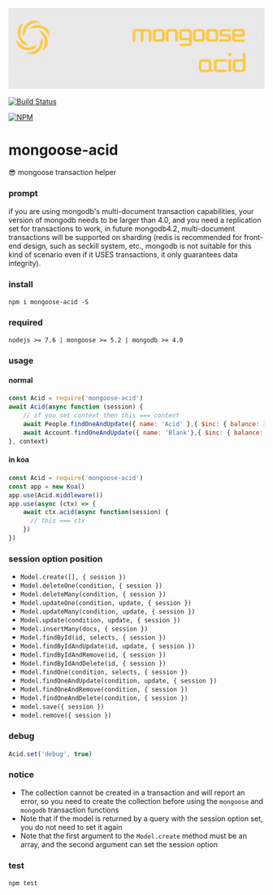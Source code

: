 ![mongoose-acid](art/logo.png)

[![Build Status](https://img.shields.io/travis/ithot-all/mongoose-acid/master.svg?style=flat-square)](https://travis-ci.org/ithot-all/mongoose-acid)

[![NPM](https://nodei.co/npm/mongoose-acid.png?compact=true)](https://npmjs.org/package/mongoose-acid)


# mongoose-acid
:sunglasses: mongoose transaction helper

### prompt
if you are using mongodb's multi-document transaction capabilities, your version of mongodb needs to be larger than 4.0, and you need a replication set for transactions to work, in future mongodb4.2, multi-document transactions will be supported on sharding (redis is recommended for front-end design, such as seckill system, etc., mongodb is not suitable for this kind of scenario even if it USES transactions, it only guarantees data integrity).

### install 
```
npm i mongoose-acid -S
``` 

### required

```
nodejs >= 7.6 | mongoose >= 5.2 | mongodb >= 4.0
```

### usage

#### normal
```javascript
const Acid = require('mongoose-acid')
await Acid(async function (session) {
    // if you set context then this === context
    await People.findOneAndUpdate({ name: 'Acid' },{ $inc: { balance: 30 } },{ session })
    await Account.findOneAndUpdate({ name: 'Blank'},{ $inc: { balance: -30 } },{ session })
}, context)
```
#### in koa
```javascript
const Acid = require('mongoose-acid')
const app = new Koa()
app.use(Acid.middleware())
app.use(async (ctx) => {
    await ctx.acid(async function(session) {
      // this === ctx
    })
})
```

### session option position

- `Model.create([], { session })`
- `Model.deleteOne(condition, { session })`
- `Model.deleteMany(condition, { session })`
- `Model.updateOne(condition, update, { session })`
- `Model.updateMany(condition, update, { session })`
- `Model.update(condition, update, { session })`
- `Model.insertMany(docs, { session })`
- `Model.findById(id, selects, { session })`
- `Model.findByIdAndUpdate(id, update, { session })`
- `Model.findByIdAndRemove(id, { session })`
- `Model.findByIdAndDelete(id, { session })`
- `Model.findOne(condition, selects, { session })`
- `Model.findOneAndUpdate(condition, update, { session })`
- `Model.findOneAndRemove(condition, { session })`
- `Model.findOneAndDelete(condition, { session })`
- `model.save({ session })` 
- `model.remove({ session })`

### debug
```javascript
Acid.set('debug', true)
```

### notice
- The collection cannot be created in a transaction and will report an error, so you need to create the collection before using the `mongoose` and `mongodb` transaction functions
- Note that if the model is returned by a query with the session option set, you do not need to set it again
- Note that the first argument to the `Model.create` method must be an array, and the second argument can set the session option

### test

```
npm test
```
